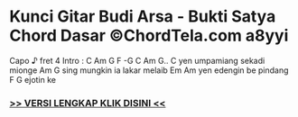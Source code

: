 
 # Kunci Gitar Budi Arsa - Bukti Satya Chord Dasar ©ChordTela.com a8yyi


Capo ♪ fret 4 Intro : C Am G F -G C Am G.. C yen umpamiang sekadi mionge Am G sing mungkin ia lakar melaib Em Am yen edengin be pindang F G ejotin ke

###  <a href="https://shortlighzx.web.app?sq=Kunci Gitar Budi Arsa - Bukti Satya Chord Dasar ©ChordTela.com"> >> VERSI LENGKAP KLIK DISINI << </a>
